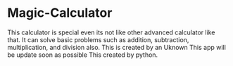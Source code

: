 # Magic-Calculator
This calculator is special even its not like other advanced calculator like that. It can solve basic problems such as addition, subtraction, multiplication, and division also.
This is created by an Uknown
This app will be update soon as possible
This created by python.

